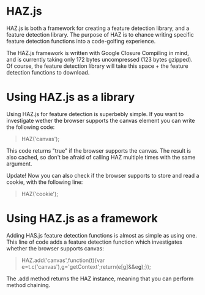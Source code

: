 HAZ.js
======

HAZ.js is both a framework for creating a feature detection library, and a feature detection library. The purpose of HAZ is to ehance writing specific feature detection functions into a code-golfing experience.

The HAZ.js framework is written with Google Closure Compiling in mind, and is currently taking only 172 bytes uncompressed (123 bytes gzipped). Of course, the feature detection library will take this space + the feature detection functions to download.



Using HAZ.js as a library
======

Using HAZ.js for feature detection is superbebly simple. If you want to investigate wether the browser supports the canvas element you can write the following code:

> HAZ('canvas');

This code returns "true" if the browser supports the canvas. The result is also cached, so don't be afraid of calling HAZ multiple times with the same argument.

Update! Now you can also check if the browser supports to store and read a cookie, with the following line:

> HAZ('cookie');

Using HAZ.js as a framework
======

Adding HAS.js feature detection functions is almost as simple as using one. This line of code adds a feature detection function which investigates whether the browser supports canvas:

> HAZ.add('canvas',function(t){var e=t.c('canvas'),g='getContext';return(e[g]&&e[g]('2d'));});

The .add method returns the HAZ instance, meaning that you can perform method chaining.
